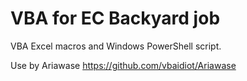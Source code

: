 # VBA for EC Backyard job

VBA Excel macros and Windows PowerShell script.

Use by Ariawase https://github.com/vbaidiot/Ariawase